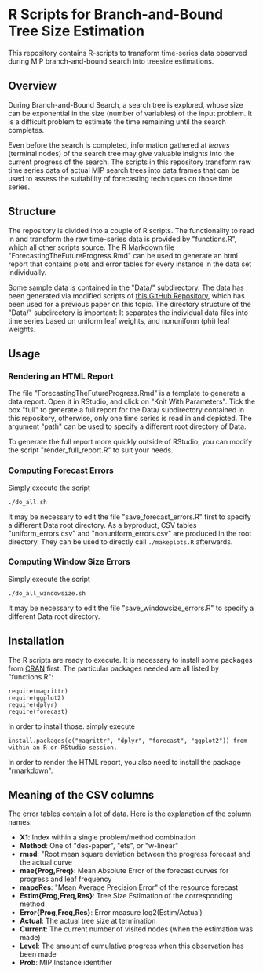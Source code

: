 # R Scripts for Branch-and-Bound Tree Size Estimation

This repository contains R-scripts to transform time-series data observed during MIP branch-and-bound search into treesize estimations.

## Overview

During Branch-and-Bound Search, a search tree is explored, whose size can be exponential in the size (number of variables) of the input problem. It is a difficult problem to estimate the time remaining until the search completes.

Even before the search is completed, information gathered at *leaves* (terminal nodes) of the search tree may give valuable insights into the current progress of the search.
The scripts in this repository transform raw time series data of actual MIP search trees into data frames that can be used to assess the suitability of forecasting techniques on those time series.

## Structure

The repository is divided into a couple of R scripts. The functionality to read in and transform the raw time-series data is provided by "functions.R", which all other scripts source.
The R Markdown file "ForecastingTheFutureProgress.Rmd" can be used to generate an html report that contains plots and error tables for every instance in the data set individually.

Some sample data is contained in the "Data/" subdirectory. The data has been generated via modified scripts of [this GitHub Repository](https://github.com/pierre-lebodic/bnb-mip-estimates), which has been used for a previous paper on this topic.
The directory structure of the "Data/" subdirectory is important: It separates the individual data files into time series based on uniform leaf weights, and nonuniform (phi) leaf weights.


## Usage

### Rendering an HTML Report

The file "ForecastingTheFutureProgress.Rmd" is a template to generate a data report. Open it in RStudio, and click on "Knit With Parameters". Tick the box "full" to generate a full report for the Data/ subdirectory contained in this repository, otherwise, only one time series is read in and depicted.
The argument "path" can be used to specify a different root directory of Data.

To generate the full report more quickly outside of RStudio, you can modify the script
"render_full_report.R" to suit your needs.

### Computing Forecast Errors

Simply execute the script

```
./do_all.sh
```

It may be necessary to edit the file "save_forecast_errors.R" first to specify a different Data root directory.
As a byproduct, CSV tables "uniform_errors.csv" and "nonuniform_errors.csv"
are produced in the root directory.
They can be used to directly call `./makeplots.R` afterwards.

### Computing Window Size Errors

Simply execute the script

```
./do_all_windowsize.sh
```

It may be necessary to edit the file "save_windowsize_errors.R" to specify a different Data root directory.


## Installation

The R scripts are ready to execute. It is necessary to install some packages from [CRAN](https://cran.r-project.org/) first. The particular packages needed are all listed by "functions.R":

```
require(magrittr)
require(ggplot2)
require(dplyr)
require(forecast)
```

In order to install those. simply execute

```
install.packages(c("magrittr", "dplyr", "forecast", "ggplot2")) from within an R or RStudio session.
```

In order to render the HTML report, you also need to install the package "rmarkdown".


## Meaning of the CSV columns

The error tables contain a lot of data. Here is the explanation of the column names:

- **X1**: Index within a single problem/method combination
- **Method**: One of "des-paper", "ets", or "w-linear"
- **rmsd**: "Root mean square deviation between the progress forecast and the actual curve
- **mae{Prog,Freq}**: Mean Absolute Error of the forecast curves for progress and leaf frequency
- **mapeRes**: "Mean Average Precision Error" of the resource forecast
- **Estim{Prog,Freq,Res}**: Tree Size Estimation of the corresponding method
- **Error{Prog,Freq,Res}**: Error measure log2(Estim/Actual)
- **Actual**: The actual tree size at termination
- **Current**: The current number of visited nodes (when the estimation was made)
- **Level**: The amount of cumulative progress when this observation has been made
- **Prob**: MIP Instance identifier
